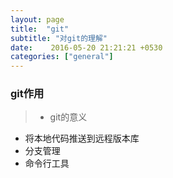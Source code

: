 ```yaml
---
layout: page
title:  "git"
subtitle: "对git的理解"
date:    2016-05-20 21:21:21 +0530
categories: ["general"]
---
```


### git作用 
> - git的意义
- 将本地代码推送到远程版本库 
- 分支管理
- 命令行工具

